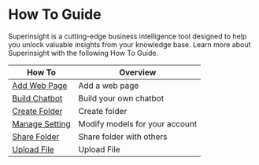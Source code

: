 # How To Guide

Superinsight is a cutting-edge business intelligence tool designed to help you unlock valuable insights from your knowledge base.
Learn more about Superinsight with the following How To Guide.

| How To                            | Overview                       |
| --------------------------------- | ------------------------------ |
| [Add Web Page](file-link)         | Add a web page                 |
| [Build Chatbot ](chatbot-build)   | Build your own chatbot         |
| [Create Folder](folder-create)    | Create folder                  |
| [Manage Setting ](setting-manage) | Modify models for your account |
| [Share Folder ](folder-share)     | Share folder with others       |
| [Upload File](file-upload)        | Upload File                    |
